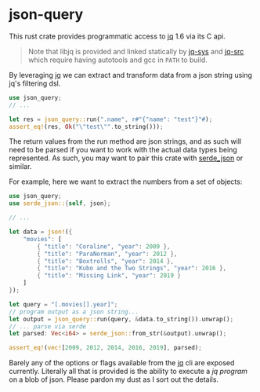 # json-query

This rust crate provides programmatic access to [jq] 1.6 via its C api.

> Note that libjq is provided and linked statically by [jq-sys] and [jq-src]
> which require having autotools and gcc in `PATH` to build.

By leveraging [jq] we can extract and transform data from a json string
using jq's filtering dsl.

```rust
use json_query;
// ...

let res = json_query::run(".name", r#"{"name": "test"}"#);
assert_eq!(res, Ok("\"test\"".to_string()));
```

The return values from the run method are json strings, and as such will need
to be parsed if you want to work with the actual data types being represented.
As such, you may want to pair this crate with [serde_json] or similar.

For example, here we want to extract the numbers from a set of objects:

```rust
use json_query;
use serde_json::{self, json};

// ...

let data = json!({
    "movies": [
        { "title": "Coraline", "year": 2009 },
        { "title": "ParaNorman", "year": 2012 },
        { "title": "Boxtrolls", "year": 2014 },
        { "title": "Kubo and the Two Strings", "year": 2016 },
        { "title": "Missing Link", "year": 2019 }
    ]
});

let query = "[.movies[].year]";
// program output as a json string...
let output = json_query::run(query, &data.to_string()).unwrap();
// ... parse via serde
let parsed: Vec<i64> = serde_json::from_str(&output).unwrap();

assert_eq!(vec![2009, 2012, 2014, 2016, 2019], parsed);
```

Barely any of the options or flags available from the [jq] cli are exposed
currently.
Literally all that is provided is the ability to execute a _jq program_ on a blob
of json.
Please pardon my dust as I sort out the details.

[jq]: https://github.com/stedolan/jq
[serde_json]: https://github.com/serde-rs/json
[jq-sys]: https://github.com/onelson/jq-sys
[jq-src]: https://github.com/onelson/jq-src
